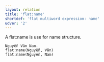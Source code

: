 ```yaml
---
layout: relation
title: 'flat:name'
shortdef: 'flat multiword expression: name'
udver: '2'
---
```


A flat:name is use for name structure.

~~~ sdparse
Nguyễn Văn Nam. 
flat:name(Nguyễn, Văn)
flat:name(Nguyễn, Nam)
~~~

<!-- Interlanguage links updated Po lis 14 15:35:27 CET 2022 -->
